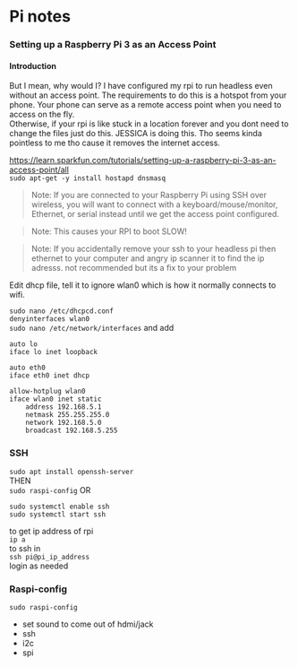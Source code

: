 # Pi notes  

### Setting up a Raspberry Pi 3 as an Access Point  
  
  #### Introduction
  
  But I mean, why would I? I have configured my rpi to run headless even without an access point. The requirements to do this is a hotspot from your phone. Your phone can serve as a remote access point when you need to access on the fly.  
  Otherwise, if your rpi is like stuck in a location forever and you dont need to change the files just do this. JESSICA is doing this. Tho seems kinda pointless to me tho cause it removes the internet access.  
  
https://learn.sparkfun.com/tutorials/setting-up-a-raspberry-pi-3-as-an-access-point/all  
```sudo apt-get -y install hostapd dnsmasq```  

> Note: If you are connected to your Raspberry Pi using SSH over wireless, you will want to connect with a keyboard/mouse/monitor, Ethernet, or serial instead until we get the access point configured.  
  
> Note: This causes your RPI to boot SLOW!

> Note: If you accidentally remove your ssh to your headless pi then ethernet to your computer and angry ip scanner it to find the ip adresss. not recommended but its a fix to your problem
  
Edit dhcp file, tell it to ignore wlan0 which is how it normally connects to wifi.
  
```sudo nano /etc/dhcpcd.conf```  
```denyinterfaces wlan0```  
```sudo nano /etc/network/interfaces``` and add  
```
auto lo
iface lo inet loopback

auto eth0
iface eth0 inet dhcp

allow-hotplug wlan0
iface wlan0 inet static
    address 192.168.5.1
    netmask 255.255.255.0
    network 192.168.5.0
    broadcast 192.168.5.255
```

### SSH
```sudo apt install openssh-server```  
THEN  
```sudo raspi-config``` OR
```
sudo systemctl enable ssh
sudo systemctl start ssh
```  
to get ip address of rpi  
```ip a```  
to ssh in  
```ssh pi@pi_ip_address```  
login as needed

### Raspi-config  
```sudo raspi-config```  
 - set sound to come out of hdmi/jack
 - ssh
 - i2c
 - spi
